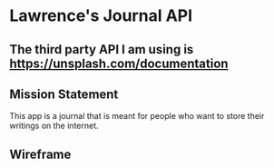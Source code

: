# Lawrence's Journal API

## The third party API I am using is https://unsplash.com/documentation

## Mission Statement
This app is a journal that is meant for people who want to store their writings on the internet.

## Wireframe